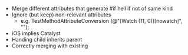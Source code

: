 - Merge different attributes that generate #if hell if not of same kind
- Ignore (but keep) non-relevant attributes
  - e.g. TestMethodAttributeConversion (@"[Watch (11, 0)][nowatch]", "");
- iOS implies Catalyst
- Handing child inherits parent
- Correctly merging with existing
